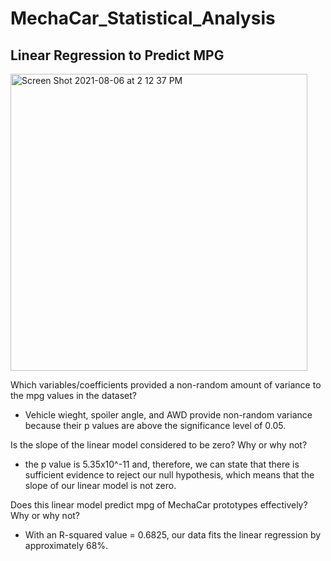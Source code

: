 # MechaCar_Statistical_Analysis

## Linear Regression to Predict MPG

<img width="475" alt="Screen Shot 2021-08-06 at 2 12 37 PM" src="https://user-images.githubusercontent.com/82424250/128561005-6de2f9a9-b551-4846-b7db-8461b0e449fa.png">


Which variables/coefficients provided a non-random amount of variance to the mpg values in the dataset?
* Vehicle wieght, spoiler angle, and AWD provide non-random variance because their p values are above the significance level of 0.05.


Is the slope of the linear model considered to be zero? Why or why not? 
* the p value is 5.35x10^-11 and, therefore, we can state that there is sufficient evidence to reject our null hypothesis, which means that the slope of our linear model is not zero.

Does this linear model predict mpg of MechaCar prototypes effectively? Why or why not?
* With an R-squared value = 0.6825, our data fits the linear regression by approximately 68%.
